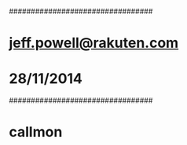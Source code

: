 #################################
# jeff.powell@rakuten.com				#
#	                              #
# 28/11/2014										#      
#################################


# callmon
